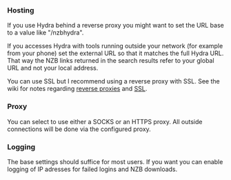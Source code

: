 ### Hosting
If you use Hydra behind a reverse proxy you might want to set the URL base to a value like "/nzbhydra". 

If you accesses Hydra with tools running outside your network (for example from your phone) set the external URL so that it matches the full Hydra URL. 
That way the NZB links returned in the search results refer to your global URL and not your local address.

You can use SSL but I recommend using a reverse proxy with SSL. See the wiki for notes regarding [reverse proxies](https://github.com/theotherp/nzbhydra2/wiki/Reverse-proxies)
and [SSL](https://github.com/theotherp/nzbhydra2/wiki/SSL).

### Proxy
You can select to use either a SOCKS or an HTTPS proxy. All outside connections will be done via the configured proxy.

### Logging
The base settings should suffice for most users. If you want you can enable logging of IP adresses for failed logins and NZB downloads. 
 


